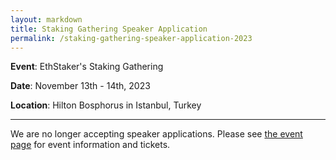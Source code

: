 ```yaml
---
layout: markdown
title: Staking Gathering Speaker Application
permalink: /staking-gathering-speaker-application-2023
---
```



**Event**: EthStaker's Staking Gathering

**Date**: November 13th - 14th, 2023

**Location**: Hilton Bosphorus in Istanbul, Turkey

---

We are no longer accepting speaker applications. Please see [the event page](/staking-gathering-2023) for event information and tickets.
